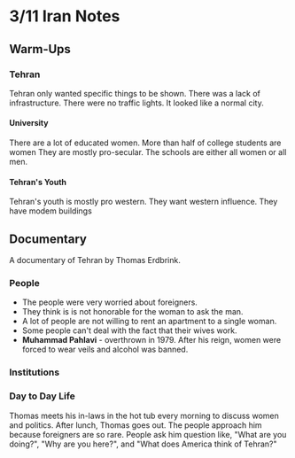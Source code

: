 # 3/11 Iran Notes
## Warm-Ups
### Tehran
Tehran only wanted specific things to be shown. There was a lack of infrastructure. There were no traffic lights. It looked like a normal city.
#### University
There are a lot of educated women. More than half of college students are women They are mostly pro-secular. The schools are either all women or all men.
#### Tehran's Youth
Tehran's youth is mostly pro western. They want western influence. They have modem buildings
## Documentary
A documentary of Tehran by Thomas Erdbrink.

### People
- The people were very worried about foreigners. 
- They think is is not honorable for the woman to ask the man. 
- A lot of people are not willing to rent an apartment to a single woman.
- Some people can't deal with the fact that their wives work.
- **Muhammad Pahlavi** - overthrown in 1979. After his reign, women were forced to wear veils and alcohol was banned.
### Institutions

### Day to Day Life
Thomas meets his in-laws in the hot tub every morning to discuss women and politics. After lunch, Thomas goes out. The people approach him because foreigners are so rare. People ask him question like, "What are you doing?", "Why are you here?", and "What does America think of Tehran?"

<!--stackedit_data:
eyJoaXN0b3J5IjpbODMzMDE1NDY3LDE3NjczNjY5NjBdfQ==
-->